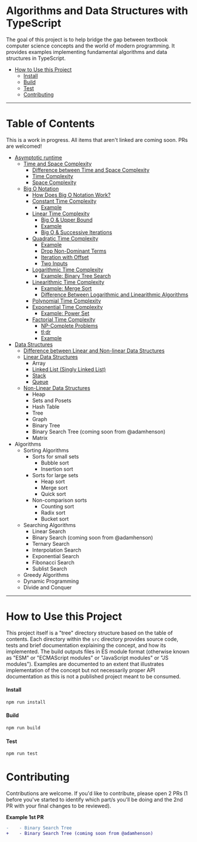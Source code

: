 # Algorithms and Data Structures with TypeScript

The goal of this project is to help bridge the gap between textbook computer science concepts and the world of modern programming. It provides examples implementing fundamental algorithms and data structures in TypeScript.

- [How to Use this Project](#how-to-use-this-project)
  - [Install](#install)
  - [Build](#build)
  - [Test](#test)
  - [Contributing](#contributing)

---

# Table of Contents

This is a work in progress. All items that aren't linked are coming soon. PRs are welcomed!

- [Asymptotic runtime](./src/asymptotic-runtime/README.md#asymptotic-runtime)
  - [Time and Space Complexity](./src/asymptotic-runtime/time-and-space-complexity/README.md#time-and-space-complexity)
    - [Difference between Time and Space Complexity](./src/asymptotic-runtime/time-and-space-complexity/README.md#difference-between-time-and-space-complexity)
    - [Time Complexity](./src/asymptotic-runtime/time-and-space-complexity/README.md#time-complexity)
    - [Space Complexity](./src/asymptotic-runtime/time-and-space-complexity/README.md#space-complexity)
  - [Big O Notation](./src/asymptotic-runtime/big-o-notation/README.md#big-o-notation)
    - [How Does Big O Notation Work?](./src/asymptotic-runtime/big-o-notation/README.md#how-does-big-o-notation-work)
    - [Constant Time Complexity](./src/asymptotic-runtime/big-o-notation/constant-time-complexity/README.md#constant-time-complexity)
      - [Example](./src/asymptotic-runtime/big-o-notation/constant-time-complexity/README.md#example)
    - [Linear Time Complexity](./src/asymptotic-runtime/big-o-notation/linear-time-complexity/README.md#linear-time-complexity)
      - [Big O & Upper Bound](./src/asymptotic-runtime/big-o-notation/linear-time-complexity/README.md#big-o--upper-bound)
      - [Example](./src/asymptotic-runtime/big-o-notation/linear-time-complexity/README.md#example)
      - [Big O & Successive Iterations](./src/asymptotic-runtime/big-o-notation/linear-time-complexity/README.md#big-o--successive-iterations)
    - [Quadratic Time Complexity](./src/asymptotic-runtime/big-o-notation/quadratic-time-complexity/README.md#quadratic-time-complexity)
      - [Example](./src/asymptotic-runtime/big-o-notation/quadratic-time-complexity/README.md#example)
      - [Drop Non-Dominant Terms](./src/asymptotic-runtime/big-o-notation/quadratic-time-complexity/README.md#drop-non-dominant-terms)
      - [Iteration with Offset](./src/asymptotic-runtime/big-o-notation/quadratic-time-complexity/README.md#iteration-with-offset)
      - [Two Inputs](./src/asymptotic-runtime/big-o-notation/quadratic-time-complexity/README.md#two-inputs)
    - [Logarithmic Time Complexity](./src/asymptotic-runtime/big-o-notation/logarithmic-time-complexity/README.md#logarithmic-time-complexity)
      - [Example: Binary Tree Search](./src/asymptotic-runtime/big-o-notation/logarithmic-time-complexity/README.md#example-binary-search)
    - [Linearithmic Time Complexity](./src/asymptotic-runtime/big-o-notation/linearithmic-time-complexity/README.md#linearithmic-time-complexity)
      - [Example: Merge Sort](./src/asymptotic-runtime/big-o-notation/linearithmic-time-complexity/README.md#example-merge-sort)
      - [Difference Between Logarithmic and Linearithmic Algorithms](./src/asymptotic-runtime/big-o-notation/linearithmic-time-complexity/README.md#difference-between-logarithmic-and-linearithmic-algorithms)
    - [Polynomial Time Complexity](./src/asymptotic-runtime/big-o-notation/polynomial-time-complexity/README.md#polynomial-time-complexity)
    - [Exponential Time Complexity](./src/asymptotic-runtime/big-o-notation/exponential-time-complexity/README.md#exponential-time-complexity)
      - [Example: Power Set](./src/asymptotic-runtime/big-o-notation/exponential-time-complexity/README.md#example-power-set)
    - [Factorial Time Complexity](./src/asymptotic-runtime/big-o-notation/factorial-time-complexity/README.md#factorial-time-complexity)
      - [NP-Complete Problems](./src/asymptotic-runtime/big-o-notation/factorial-time-complexity/README.md#np-complete-problems)
      - [tl;dr](./src/asymptotic-runtime/big-o-notation/factorial-time-complexity/README.md#tldr)
      - [Example](./src/asymptotic-runtime/big-o-notation/factorial-time-complexity/README.md#example)
- [Data Structures](./src/data-structures/README.md#data-structures)
  - [Difference between Linear and Non-linear Data Structures](./src/data-structures/README.md#difference-between-linear-and-non-linear-data-structures)
  - [Linear Data Structures](./src/data-structures/linear-data-structures/README.md#linear-data-structures)
    - Array
    - [Linked List (Singly Linked List)](./src/data-structures/linear-data-structures/singly-linked-list/README.md)
    - [Stack](./src/data-structures/linear-data-structures/stack/README.md)
    - [Queue](./src/data-structures/linear-data-structures/queue/README.md#queue)
  - [Non-Linear Data Structures](./src/data-structures/non-linear-data-structures/README.md#non-linear-data-structures)
    - Heap
    - Sets and Posets
    - Hash Table
    - Tree
    - Graph
    - Binary Tree
    - Binary Search Tree (coming soon from @adamhenson)
    - Matrix
- Algorithms
  - Sorting Algorithms
    - Sorts for small sets
      - Bubble sort
      - Insertion sort
    - Sorts for large sets
      - Heap sort
      - Merge sort
      - Quick sort
    - Non-comparison sorts
      - Counting sort
      - Radix sort
      - Bucket sort
  - Searching Algorithms
    - Linear Search
    - Binary Search (coming soon from @adamhenson)
    - Ternary Search
    - Interpolation Search
    - Exponential Search
    - Fibonacci Search
    - Sublist Search
  - Greedy Algorithms
  - Dynamic Programming
  - Divide and Conquer

---

# How to Use this Project

This project itself is a "tree" directory structure based on the table of contents. Each directory within the `src` directory provides source code, tests and brief documentation explaining the concept, and how its implemented. The build outputs files in ES module format (otherwise known as "ESM" or "ECMAScript modules" or "JavaScript modules" or "JS modules"). Examples are documented to an extent that illustrates implementation of the concept but not necessarily proper API documentation as this is not a published project meant to be consumed.

#### Install

```bash
npm run install
```

#### Build

```bash
npm run build
```

#### Test

```bash
npm run test
```

# Contributing

Contributions are welcome. If you'd like to contribute, please open 2 PRs (1 before you've started to identify which part/s you'll be doing and the 2nd PR with your final changes to be reviewed).

**Example 1st PR**

``` diff
-    - Binary Search Tree
+    - Binary Search Tree (coming soon from @adamhenson)
```
